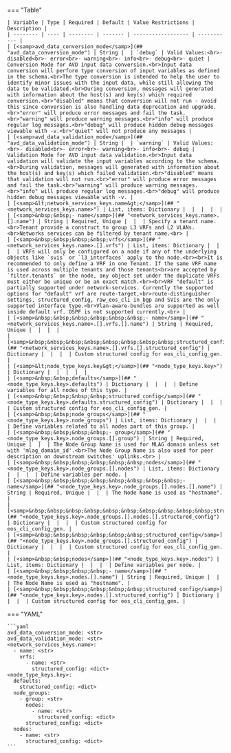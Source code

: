 <!--
  ~ Copyright (c) 2023 Arista Networks, Inc.
  ~ Use of this source code is governed by the Apache License 2.0
  ~ that can be found in the LICENSE file.
  -->
=== "Table"

    | Variable | Type | Required | Default | Value Restrictions | Description |
    | -------- | ---- | -------- | ------- | ------------------ | ----------- |
    | [<samp>avd_data_conversion_mode</samp>](## "avd_data_conversion_mode") | String |  | `debug` | Valid Values:<br>- disabled<br>- error<br>- warning<br>- info<br>- debug<br>- quiet | Conversion Mode for AVD input data conversion.<br>Input data conversion will perform type conversion of input variables as defined in the schema.<br>The type conversion is intended to help the user to identify minor issues with the input data, while still allowing the data to be validated.<br>During conversion, messages will generated with information about the host(s) and key(s) which required conversion.<br>"disabled" means that conversion will not run - avoid this since conversion is also handling data deprecation and upgrade.<br>"error" will produce error messages and fail the task.<br>"warning" will produce warning messages.<br>"info" will produce regular log messages.<br>"debug" will produce hidden debug messages viewable with -v.<br>"quiet" will not produce any messages |
    | [<samp>avd_data_validation_mode</samp>](## "avd_data_validation_mode") | String |  | `warning` | Valid Values:<br>- disabled<br>- error<br>- warning<br>- info<br>- debug | Validation Mode for AVD input data validation.<br>Input data validation will validate the input variables according to the schema.<br>During validation, messages will generated with information about the host(s) and key(s) which failed validation.<br>"disabled" means that validation will not run.<br>"error" will produce error messages and fail the task.<br>"warning" will produce warning messages.<br>"info" will produce regular log messages.<br>"debug" will produce hidden debug messages viewable with -v. |
    | [<samp>&lt;network_services_keys.name&gt;</samp>](## "<network_services_keys.name>") | List, items: Dictionary |  |  |  |  |
    | [<samp>&nbsp;&nbsp;- name</samp>](## "<network_services_keys.name>.[].name") | String | Required, Unique |  |  | Specify a tenant name.<br>Tenant provide a construct to group L3 VRFs and L2 VLANs.<br>Networks services can be filtered by tenant name.<br> |
    | [<samp>&nbsp;&nbsp;&nbsp;&nbsp;vrfs</samp>](## "<network_services_keys.name>.[].vrfs") | List, items: Dictionary |  |  |  | VRFs will only be configured on a node if any of the underlying objects like `svis` or `l3_interfaces` apply to the node.<br><br>It is recommended to only define a VRF in one Tenant. If the same VRF name is used across multiple tenants and those tenants<br>are accepted by `filter.tenants` on the node, any object set under the duplicate VRFs must either be unique or be an exact match.<br><br>VRF "default" is partially supported under network-services. Currently the supported options for "default" vrf are route-target,<br>route-distinguisher settings, structured_config, raw_eos_cli in bgp and SVIs are the only supported interface type.<br>Vlan-aware-bundles are supported as well inside default vrf. OSPF is not supported currently.<br> |
    | [<samp>&nbsp;&nbsp;&nbsp;&nbsp;&nbsp;&nbsp;- name</samp>](## "<network_services_keys.name>.[].vrfs.[].name") | String | Required, Unique |  |  |  |
    | [<samp>&nbsp;&nbsp;&nbsp;&nbsp;&nbsp;&nbsp;&nbsp;&nbsp;structured_config</samp>](## "<network_services_keys.name>.[].vrfs.[].structured_config") | Dictionary |  |  |  | Custom structured config for eos_cli_config_gen. |
    | [<samp>&lt;node_type_keys.key&gt;</samp>](## "<node_type_keys.key>") | Dictionary |  |  |  |  |
    | [<samp>&nbsp;&nbsp;defaults</samp>](## "<node_type_keys.key>.defaults") | Dictionary |  |  |  | Define variables for all nodes of this type. |
    | [<samp>&nbsp;&nbsp;&nbsp;&nbsp;structured_config</samp>](## "<node_type_keys.key>.defaults.structured_config") | Dictionary |  |  |  | Custom structured config for eos_cli_config_gen. |
    | [<samp>&nbsp;&nbsp;node_groups</samp>](## "<node_type_keys.key>.node_groups") | List, items: Dictionary |  |  |  | Define variables related to all nodes part of this group. |
    | [<samp>&nbsp;&nbsp;&nbsp;&nbsp;- group</samp>](## "<node_type_keys.key>.node_groups.[].group") | String | Required, Unique |  |  | The Node Group Name is used for MLAG domain unless set with 'mlag_domain_id'.<br>The Node Group Name is also used for peer description on downstream switches' uplinks.<br> |
    | [<samp>&nbsp;&nbsp;&nbsp;&nbsp;&nbsp;&nbsp;nodes</samp>](## "<node_type_keys.key>.node_groups.[].nodes") | List, items: Dictionary |  |  |  | Define variables per node. |
    | [<samp>&nbsp;&nbsp;&nbsp;&nbsp;&nbsp;&nbsp;&nbsp;&nbsp;- name</samp>](## "<node_type_keys.key>.node_groups.[].nodes.[].name") | String | Required, Unique |  |  | The Node Name is used as "hostname". |
    | [<samp>&nbsp;&nbsp;&nbsp;&nbsp;&nbsp;&nbsp;&nbsp;&nbsp;&nbsp;&nbsp;structured_config</samp>](## "<node_type_keys.key>.node_groups.[].nodes.[].structured_config") | Dictionary |  |  |  | Custom structured config for eos_cli_config_gen. |
    | [<samp>&nbsp;&nbsp;&nbsp;&nbsp;&nbsp;&nbsp;structured_config</samp>](## "<node_type_keys.key>.node_groups.[].structured_config") | Dictionary |  |  |  | Custom structured config for eos_cli_config_gen. |
    | [<samp>&nbsp;&nbsp;nodes</samp>](## "<node_type_keys.key>.nodes") | List, items: Dictionary |  |  |  | Define variables per node. |
    | [<samp>&nbsp;&nbsp;&nbsp;&nbsp;- name</samp>](## "<node_type_keys.key>.nodes.[].name") | String | Required, Unique |  |  | The Node Name is used as "hostname". |
    | [<samp>&nbsp;&nbsp;&nbsp;&nbsp;&nbsp;&nbsp;structured_config</samp>](## "<node_type_keys.key>.nodes.[].structured_config") | Dictionary |  |  |  | Custom structured config for eos_cli_config_gen. |

=== "YAML"

    ```yaml
    avd_data_conversion_mode: <str>
    avd_data_validation_mode: <str>
    <network_services_keys.name>:
      - name: <str>
        vrfs:
          - name: <str>
            structured_config: <dict>
    <node_type_keys.key>:
      defaults:
        structured_config: <dict>
      node_groups:
        - group: <str>
          nodes:
            - name: <str>
              structured_config: <dict>
          structured_config: <dict>
      nodes:
        - name: <str>
          structured_config: <dict>
    ```
